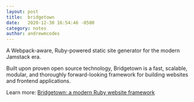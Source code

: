 ```yaml
---
layout: post
title:  bridgetown
date:   2020-12-30 16:54:46 -0500
category: notes
author: andrewmcodes
---
```

A Webpack-aware, Ruby-powered static site generator
for the modern Jamstack era.

Built upon proven open source technology, Bridgetown is a fast, scalable, modular, and thoroughly forward-looking framework for building websites and frontend applications.

Learn more: [Bridgetown: a modern Ruby website framework](https://www.bridgetownrb.com/)
